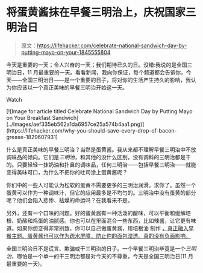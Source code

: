 # 将蛋黄酱抹在早餐三明治上，庆祝国家三明治日

> 原文：<https://lifehacker.com/celebrate-national-sandwich-day-by-putting-mayo-on-your-1845555804>

今天是重要的一天；令人兴奋的一天；我们期待已久的日。没错:我说的是全国三明治日，11 月最重要的一天。看看新闻，我向你保证，每个频道都会告诉你，今天——全国三明治日——是一个重要的日子，将对你的生活产生持久的影响，我认为你应该以一个真正美味的早餐三明治开始这一天。

Watch

<aside data-commerce-source="inset" class="sc-16a0mhj-2 gAjHzr">[![Image for article titled Celebrate National Sandwich Day by Putting Mayo on Your Breakfast Sandwich](../Images/aef335eb562a1da6957ce25a574b4aa1.png)](https://lifehacker.com/why-you-should-save-every-drop-of-bacon-grease-1829607931)</aside>

什么是真正美味的早餐三明治？当然是蛋黄酱。我从来都不理解早餐三明治中不放调味品的倾向。它们是*三明治*，和其他的没什么区别，没有调料的三明治都是干的。只要轻轻一抹奶油和扑鼻的调味品，任何三明治——包括早餐三明治——就能变得美味可口，为什么不把你的吐司涂上蛋黄酱呢？

你们中的一些人可能认为松软的蛋黄不需要更多的三明治润滑。求你了。虽然一个蛋黄可以作为一种调味汁，但它的应用最多是不均匀的。三明治中没有蛋黄的部分呢？他们会陷入悲惨、枯燥的命运吗？在我看来不是。

另外，还有一个口味的问题。好的蛋黄酱有一种活泼的酸味，可以平衡和缓解培根、奶酪和鸡蛋的油腻感。你也可以在里面混合一些东西，比如辣酱，让它更有味道。如果你想变得非常别致，你可以自己做蛋黄酱，用培根油 制作 [，真正融入早餐主题。蛋黄酱也可以作为疏水屏障，防止你的面包湿透。真的没有负面影响。](https://lifehacker.com/why-you-should-save-every-drop-of-bacon-grease-1829607931)

全国三明治日不是谎言、欺骗或干三明治的日子。一个早餐三明治毕竟是一个*三明治*，哪怕是一个单一的干三明治都是对今天的不尊重，今天是全国三明治日(11 月最重要的一天)。